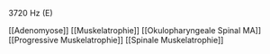 3720 Hz (E)

[[Adenomyose]]
[[Muskelatrophie]]
[[Okulopharyngeale Spinal MA]]
[[Progressive Muskelatrophie]]
[[Spinale Muskelatrophie]]